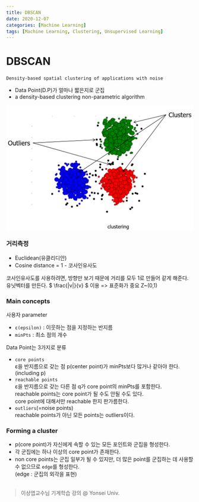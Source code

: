 ```yaml
---
title: DBSCAN
date: 2020-12-07
categories: [Machine Learning]
tags: [Machine Learning, Clustering, Unsupervised Learning]
---
```


# DBSCAN
`Density-based spatial clustering of applications with noise`  
- Data Point(D.P)가 얼마나 짧은지로 군집  
- a density-based clustering non-parametric algorithm<br/>

<img src = "https://github.com/alias-son/alias-son.github.io/blob/main/assets/images/posts/DBSCAN/dbscan_img_1.png?raw=true" width="700px" align="center"><br/>

### **거리측정**  
- Euclidean(유클리디안)  
- Cosine distance = 1 - 코사인유사도<br/>

코사인유사도를 사용하려면, 방향만 보기 때문에 거리를 모두 1로 만들어 같게 해준다.  
유닛벡터를 만든다. $ \frac{\|v\|}{v} $ 이용 => 표준화가 중요 Z~(0,1)<br/>

### **Main concepts**  
사용자 parameter  
- `ε(epsilon)` : 이웃하는 점을 지정하는 반지름  
- `minPts` : 최소 점의 개수<br/>

Data Point는 3가지로 분류  
- `core points`  
  ε을 반지름으로 갖는 점 p(center point)가 minPts보다 많거나 같아야 한다. (including p)  
- `reachable points`  
  ε을 반지름으로 갖는 다른 점 q가 core point의 minPts를 포함한다.  
  reachable points는 core point가 될 수도 안될 수도 있다.  
  core point에 대해서만 reachable 한지 판가름한다.  
- `outliers`(=noise points)  
  reachable points가 아닌 모든 points는 outliers이다.

### **Forming a cluster**

- p(core point)가 자신에게 속할 수 있는 모든 포인트와 군집을 형성한다.
- 각 군집에는 하나 이상의 core point가 존재한다.
- non core points는 군집 일부가 될 수 있지만, 더 많은 point를 군집하는 데 사용할 수 없으므로 `edge`를 형성한다.  
  (edge : 군집의 외각을 표현)
<br/><br/>

> 이상엽교수님 기계학습 강의 @ Yonsei Univ.
